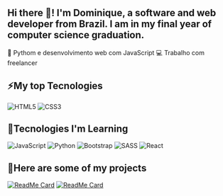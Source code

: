 ## Hi there 👋! I'm Dominique, a software and web developer from Brazil. I am in my final year of computer science graduation.

🔭 Pythom e desenvolvimento web com JavaScript
💻 Trabalho com freelancer


## ⚡My top Tecnologies

![HTML5](https://img.shields.io/badge/html5-%23E34F26.svg?style=for-the-badge&logo=html5&logoColor=white)
![CSS3](https://img.shields.io/badge/css3-%231572B6.svg?style=for-the-badge&logo=css3&logoColor=white)


## 🧩Tecnologies I'm Learning 

![JavaScript](https://img.shields.io/badge/javascript-%23323330.svg?style=for-the-badge&logo=javascript&logoColor=%23F7DF1E)
![Python](https://img.shields.io/badge/python-3670A0?style=for-the-badge&logo=python&logoColor=ffdd54)
![Bootstrap](https://img.shields.io/badge/bootstrap-%238511FA.svg?style=for-the-badge&logo=bootstrap&logoColor=white)
![SASS](https://img.shields.io/badge/SASS-hotpink.svg?style=for-the-badge&logo=SASS&logoColor=white)
![React](https://img.shields.io/badge/react-%2320232a.svg?style=for-the-badge&logo=react&logoColor=%2361DAFB)

## 🚀Here are some of my projects
[![ReadMe Card](https://github-readme-stats.vercel.app/api/pin/?username=Domi-ni&repo=Pomodoro_Project_gui_tkinter)](https://github.com/Domi-ni/Pomodoro_Project_gui_tkinter)
[![ReadMe Card](https://github-readme-stats.vercel.app/api/pin/?username=Domi-ni&repo=Cross-the-street-python-version)](https://github.com/Domi-ni/Cross-the-street-python-version)




